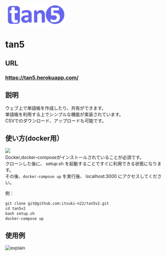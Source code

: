

![logo](https://github.com/itsuki-n22/tan5v2/blob/master/public/tan5-logo.png)  

<h1>tan5</h1>

##  URL

### **https://tan5.herokuapp.com/**  

##  説明

ウェブ上で単語帳を作成したり、共有ができます。  
単語帳を利用する上でシンプルな機能が実装されています。  
CSVでのダウンロード、アップロードも可能です。  

## 使い方(docker用）

<img src="https://www.docker.com/sites/default/files/d8/styles/role_icon/public/2019-07/horizontal-logo-monochromatic-white.png" width="100px"><br>
Docker,docker-composeがインストールされていることが必須です。  
クローンした後に、 setup.sh を起動することですぐに利用できる状態になります。  
その後、`docker-compose up` を実行後、 localhost:3000 にアクセスしてください。  

例：  
```
git clone git@github.com:itsuki-n22/tan5v2.git
cd tan5v2
bash setup.sh
docker-compose up
```


##  使用例


![explain](https://user-images.githubusercontent.com/54315732/108624353-d05b8d80-7487-11eb-8117-9963fd98d49a.gif)

